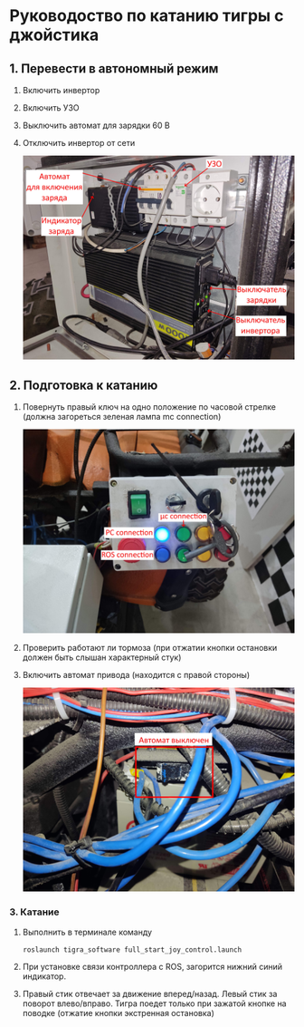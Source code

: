 # Руководоство по катанию тигры с джойстика

## 1. Перевести в автономный режим

1. Включить инвертор

2. Включить УЗО

3. Выключить автомат для зарядки 60 В

4. Отключить инвертор от сети

    <p align=center>
        <img src="guide/power_box.jpg" width=900/>
    </p>

## 2. Подготовка к катанию

1. Повернуть правый ключ на одно положение по часовой стрелке (должна загореться зеленая лампа mc connection)

    <p align=center>
        <img src="guide/indicators_key.jpg" width="900/">
    </p>

2. Проверить работают ли тормоза (при отжатии кнопки остановки должен быть слышан характерный стук)

3. Включить автомат привода (находится с правой стороны)
    <p align=center>
        <img src="guide/engine_power.jpg" width=900/>
    </p>

### 3. Катание

1. Выполнить в терминале команду

    ```bash
    roslaunch tigra_software full_start_joy_control.launch
    ```

2. При установке связи контроллера с ROS, загорится нижний синий индикатор.

3. Правый стик отвечает за движение вперед/назад. Левый стик за поворот влево/вправо. Тигра поедет только при зажатой кнопке на поводке (отжатие кнопки экстренная остановка)

